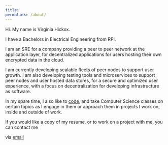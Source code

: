 ```yaml
---
title:
permalink: /about/
---
```


Hi. My name is Virginia Hickox. 

I have a Bachelors in Electrical Engineering from RPI. 

I am an SRE for a company providing a peer to peer network at the application layer, for decentralized applications for users hosting their own encrypted data in the cloud. 

I am currently developing scalable fleets of peer nodes to support user growth. I am also developing testing tools and microservices to support peer nodes and user hosted data stores, for a secure and optimized user experience, with a focus on decentralization for developing infrastructure as software. 

In my spare time, I also like to [code](https://github.com/GInxh/), and take Computer Science classes on certain topics as I engage in them or approach them in projects I work on, inside and outside of work. 

If you would like a copy of my resume, or to work on a project with me, you can contact me

via [email](mailto:vhickox@gmail.com)  
